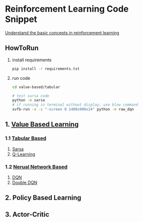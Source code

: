 # Reinforcement Learning Code Snippet

[Understand the basic concepts in reinforcement learning](https://kibazen.cn/li-jie-qiang-hua-xue-xi-zhong-de-ji-ben-gai-nian/)

## HowToRun

1. install requirements

    ```bash
    pip install -r requirements.txt
    ```

2. run code

    ```bash
    cd value-based/tabular

    # test sarsa code
    python -m sarsa
    # if running in terminal without display, use blow command
    xvfb-run -a -s "-screen 0 1400x900x24" python -m raw_dqn
    ```

## 1. [Value Based Learning](https://kibazen.cn/qiang-hua-xue-xi-zhong-shi-xu-chai-fen-xue-xi/)

### 1.1 [Tabular Based](value-based/tabular/README.md)

1. [Sarsa](value-based/tabular/sarsa.py)
2. [Q-Learning](value-based/tabular/qlearning.py)

### 1.2 [Nerual Network Based](value-based/neural-network/README.md)

1. [DQN](value-based/neural-network/dqn.py)
2. [Double DQN](value-based/neural-network/double_dqn.py)

## 2. Policy Based Learning

## 3. Actor-Critic
